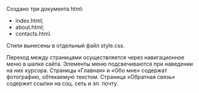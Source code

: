 Создано три документа html:
 - index.html;
 - about.html;
 - contacts.html.

Стили вынесены в отдельный файл style.css.

Переход между страницами осуществляется через навигационное меню в шапке сайта.
Элементы меню подсвечиваются при наведении на них курсора.
Страницы «Главная» и «Обо мне» содержат фотографию, обтекаемую текстом.
Страница «Обратная связь» содержит ссылки на соц. сеть и эл. почту.
